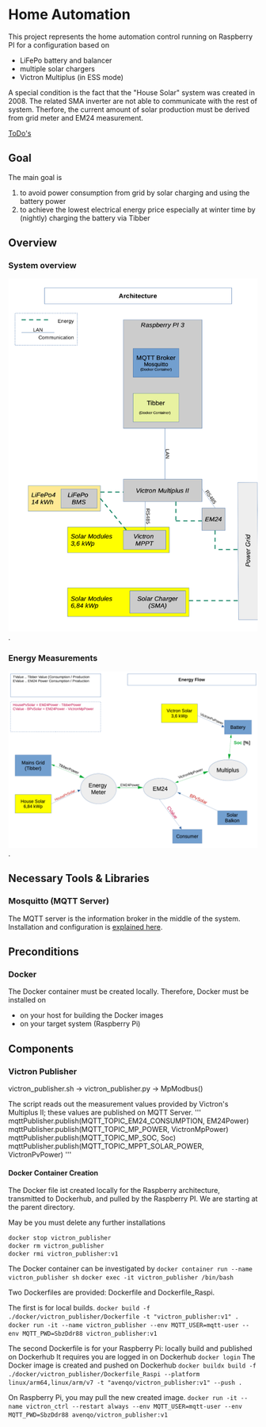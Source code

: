 # Home Automation
This project represents the home automation control running on Raspberry PI for a configuration based on 
- LiFePo battery and balancer
- multiple solar chargers
- Victron Multiplus (in ESS mode)

A special condition is the fact that the "House Solar" system was created in 2008. The related SMA inverter are not able to communicate with the rest of system. Therfore, the current amount of solar production must be derived from grid meter and EM24 measurement.

[ToDo's](doc/todos.md)
## Goal
The main goal is 
1. to avoid power consumption from grid by solar charging  and using the battery power
2. to achieve the lowest electrical energy price especially at winter time by (nightly) charging the battery via Tibber

## Overview
### System overview
![architecture](./doc/drawings/system_overview.png).
### Energy Measurements
![measurements](./doc/drawings//energy_calculation.png).
## Necessary Tools & Libraries
### Mosquitto (MQTT Server)
The MQTT server is the information broker in the middle of the system.
Installation and configuration is [explained here](./doc/mosquitto.md).

## Preconditions
### Docker
The Docker container must be created locally. Therefore, Docker must be installed on
- on your host for building the Docker images
- on your target system (Raspberry Pi)


## Components
### Victron Publisher
victron_publisher.sh -> victron_publisher.py -> MpModbus()

The script reads out the measurement values provided by Victron's Multiplus II; these values are published on MQTT Server.
'''   
mqttPublisher.publish(MQTT_TOPIC_EM24_CONSUMPTION, EM24Power)
mqttPublisher.publish(MQTT_TOPIC_MP_POWER, VictronMpPower)
mqttPublisher.publish(MQTT_TOPIC_MP_SOC, Soc)
mqttPublisher.publish(MQTT_TOPIC_MPPT_SOLAR_POWER, VictronPvPower)
'''
#### Docker Container Creation
The Docker file ist created locally for the Raspberry architecture, transmitted to Dockerhub, and pulled by the Raspberry PI.
We are starting at the parent directory.

May be you must delete any further installations
```
docker stop victron_publisher 
docker rm victron_publisher
docker rmi victron_publisher:v1
```

The Docker container can be investigated by
`docker container run --name victron_publisher sh`
`docker exec -it victron_publisher /bin/bash`

Two Dockerfiles are provided: Dockerfile and Dockerfile_Raspi.

The first is for local builds.
 `docker build -f ./docker/victron_publisher/Dockerfile -t "victron_publisher:v1" .`
 `docker run -it --name victron_publisher --env MQTT_USER=mqtt-user --env MQTT_PWD=SbzDdr88 victron_publisher:v1`

The second Dockerfile is for your Raspberry Pi: locally build and published on Dockerhub
It requires you are logged in on Dockerhub
`docker login`
The Docker image is created and pushed on Dockerhub
`docker buildx build -f ./docker/victron_publisher/Dockerfile_Raspi --platform linux/arm64,linux/arm/v7 -t "avenqo/victron_publisher:v1" --push .`

On Raspberry Pi, you may pull the new created image.
`docker run -it --name victron_ctrl --restart always --env MQTT_USER=mqtt-user --env MQTT_PWD=SbzDdr88 avenqo/victron_publisher:v1`


